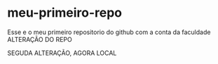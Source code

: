 # meu-primeiro-repo
Esse e o meu primeiro repositorio do github com a conta da faculdade
ALTERAÇÃO DO REPO

SEGUDA ALTERAÇÃO, AGORA LOCAL